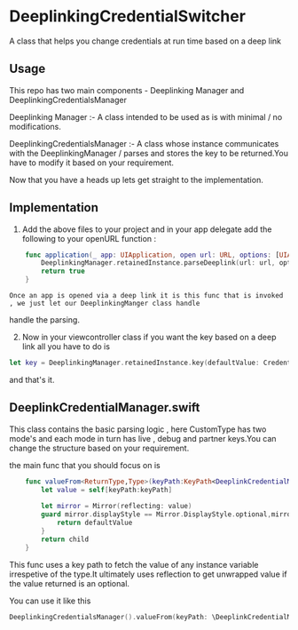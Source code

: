 # DeeplinkingCredentialSwitcher
A class that helps you change credentials at run time based on a deep link

## Usage

This repo has two main components - Deeplinking Manager and DeeplinkingCredentialsManager

Deeplinking Manager :-
    A class intended to be used as is with minimal / no modifications.

DeeplinkingCredentialsManager :-
   A class whose instance communicates with the DeeplinkingManager / parses and stores the key to be returned.You have to 
modify it based on your requirement.

Now that you have a heads up lets get straight to the implementation.

## Implementation

1) Add the above files to your project and in your app delegate add the following to your openURL function :

```swift
    func application(_ app: UIApplication, open url: URL, options: [UIApplication.OpenURLOptionsKey : Any] = [:]) -> Bool {
        DeeplinkingManager.retainedInstance.parseDeeplink(url: url, options: options)
        return true
    }
```
    Once an app is opened via a deep link it is this func that is invoked , we just let our DeeplinkingManger class handle
handle the parsing. 

2) Now in your viewcontroller class if you want the key based on a deep link all you have to do is

```swift
let key = DeeplinkingManager.retainedInstance.key(defaultValue: Credentials.debugKey.rawValue)
```

and that's it.

## DeeplinkCredentialManager.swift

This class contains the basic parsing logic , here CustomType has two mode's and each mode in turn has live , debug
and partner keys.You can change the structure based on your requirement.

the main func that you should focus on is 

```swift
    func valueFrom<ReturnType,Type>(keyPath:KeyPath<DeeplinkCredentialManager,Type>,defaultValue:ReturnType) -> ReturnType {
        let value = self[keyPath:keyPath]
        
        let mirror = Mirror(reflecting: value)
        guard mirror.displayStyle == Mirror.DisplayStyle.optional,mirror.children.count == 1,let child = mirror.children.first?.value as? ReturnType else{
            return defaultValue
        }
        return child
    }
```

This func uses a key path to fetch the value of any instance variable irrespetive of the type.It ultimately uses reflection to get
unwrapped value if the value returned is an optional.

You can use it like this 

```swift
DeeplinkingCredentialsManager().valueFrom(keyPath: \DeeplinkCredentialManager.key, defaultValue: String())
```
